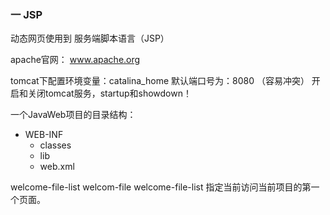 ### 一 JSP

动态网页使用到 服务端脚本语言（JSP）

apache官网：
www.apache.org

tomcat下配置环境变量：catalina_home 默认端口号为：8080 （容易冲突）
开启和关闭tomcat服务，startup和showdown！
 
一个JavaWeb项目的目录结构：
  - WEB-INF
    - classes
    - lib
    - web.xml

welcome-file-list 
  welcom-file 
welcome-file-list
指定当前访问当前项目的第一个页面。

